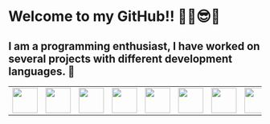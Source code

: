 # Welcome to my GitHub!! ✌🏽😎👾
I am a programming enthusiast, I have worked on several projects with different development languages. 👀
---
<table width="100%" border="0" cellpadding="5">
    <tr>
        <td>
            <img width="50" src="https://iconape.com/wp-content/png_logo_vector/gopher.png" />
        </td>
        <td>
            <img width="50" src="https://blog.tedd.no/wp-content/uploads/2019/06/128-TypeScript.png" />
        </td>
        <td>
            <img width="50" src="http://www.manualweb.net/img/logos/java.png" />
        </td>
        <td>
            <img width="50" src="https://cdn.worldvectorlogo.com/logos/python-5.svg" />
        </td>
        <td>
            <img width="50" src="https://upload.wikimedia.org/wikipedia/commons/thumb/9/99/Unofficial_JavaScript_logo_2.svg/1024px-Unofficial_JavaScript_logo_2.svg.png" />
        </td>
        <td>
            <img width="50" src="https://upload.wikimedia.org/wikipedia/commons/thumb/c/cf/Angular_full_color_logo.svg/250px-Angular_full_color_logo.svg.png" />
        </td>
        <td>
            <img width="50" src="https://upload.wikimedia.org/wikipedia/commons/thumb/4/47/React.svg/1200px-React.svg.png" />
        </td>
        <td>
            <img width="50" src="https://upload.wikimedia.org/wikipedia/commons/thumb/2/27/PHP-logo.svg/1280px-PHP-logo.svg.png" />
        </td>
        <td>
            <img width="50" src="https://upload.wikimedia.org/wikipedia/commons/d/d5/Selenium_Logo.png" />
        </td>
        <td>
            <img width="50" src="https://seeklogo.com/images/C/c-sharp-c-logo-02F17714BA-seeklogo.com.png" />
        </td>
        <td>
            <img width="50" src="https://planet.mysql.com/images/planet-logo.svg" />
        </td>
        <td>
            <img width="50" src="https://img.icons8.com/color/452/mongodb.png" />
        </td>
        <td>
            <img width="50" src="https://cdn.worldvectorlogo.com/logos/git-icon.svg" />
        </td>
    </tr>
<table>
